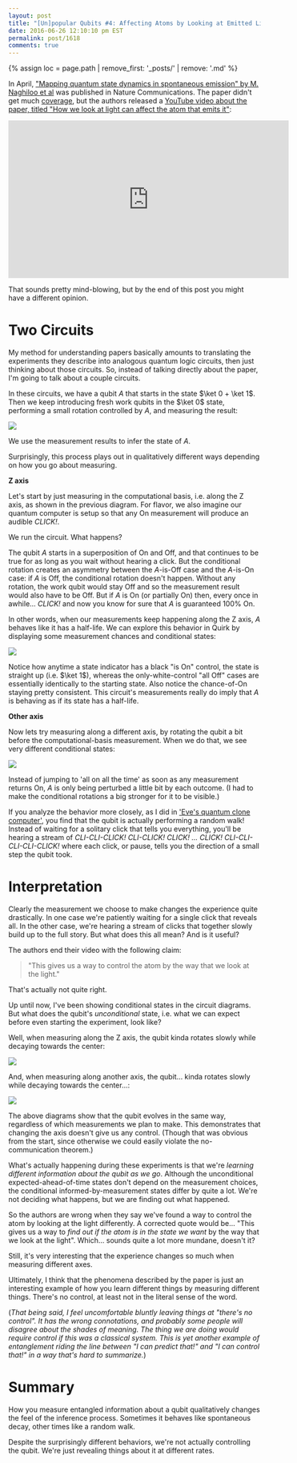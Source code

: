 ```yaml
---
layout: post
title: "[Un]popular Qubits #4: Affecting Atoms by Looking at Emitted Light"
date: 2016-06-26 12:10:10 pm EST
permalink: post/1618
comments: true
---
```


{% assign loc = page.path | remove_first: '_posts/' | remove: '.md' %}

In April, ["Mapping quantum state dynamics in spontaneous emission" by M. Naghiloo et al](http://www.nature.com/ncomms/2016/160511/ncomms11527/full/ncomms11527.html) was published in Nature Communications.
The paper didn't get much [coverage](http://thescienceexplorer.com/universe/quantum-entanglement-could-be-used-control-atoms-emit-light), but the authors released a [YouTube video about the paper, titled "How we look at light can affect the atom that emits it"](https://www.youtube.com/watch?v=mTxbHiAPSlA):

<iframe width="560" height="315" src="https://www.youtube.com/embed/mTxbHiAPSlA" frameborder="0" allowfullscreen></iframe>

That sounds pretty mind-blowing, but by the end of this post you might have a different opinion.

# Two Circuits

My method for understanding papers basically amounts to translating the experiments they describe into analogous quantum logic circuits, then just thinking about those circuits.
So, instead of talking directly about the paper, I'm going to talk about a couple circuits.

In these circuits, we have a qubit $A$ that starts in the state $\ket 0 + \ket 1$.
Then we keep introducing fresh work qubits in the $\ket 0$ state, performing a small rotation controlled by $A$, and measuring the result:

<img style="max-width:100%; max-height: 275px;" src="/assets/{{ loc }}/rotate-repeat.png"/>

We use the measurement results to infer the state of $A$.

Surprisingly, this process plays out in qualitatively different ways depending on how you go about measuring.

**Z axis**

Let's start by just measuring in the computational basis, i.e. along the Z axis, as shown in the previous diagram.
For flavor, we also imagine our quantum computer is setup so that any On measurement will produce an audible *CLICK!*.

We run the circuit.
What happens?

The qubit $A$ starts in a superposition of On and Off, and that continues to be true for as long as you wait without hearing a click.
But the conditional rotation creates an asymmetry between the $A$-is-Off case and the $A$-is-On case: if $A$ is Off, the conditional rotation doesn't happen.
Without any rotation, the work qubit would stay Off and so the measurement result would also have to be Off.
But if $A$ is On (or partially On) then, every once in awhile... *CLICK!* and now you know for sure that $A$ is guaranteed 100% On.

In other words, when our measurements keep happening along the Z axis, $A$ behaves like it has a half-life.
We can explore this behavior in Quirk by displaying some measurement chances and conditional states:

<a href="http://algorithmicassertions.com/quirk#circuit=%7B%22cols%22%3A%5B%5B%22H%22%5D%2C%5B%22Bloch%22%5D%2C%5B%22%E2%80%A2%22%2C%22X%5E%E2%85%9F%E2%82%81%E2%82%86%22%5D%2C%5B1%2C%22Measure%22%5D%2C%5B1%2C%22Chance%22%5D%2C%5B%22Bloch%22%2C%22%E2%80%A2%22%5D%2C%5B%22Bloch%22%2C%22%E2%97%A6%22%5D%2C%5B%22%E2%80%A2%22%2C1%2C%22X%5E%E2%85%9F%E2%82%81%E2%82%86%22%5D%2C%5B1%2C1%2C%22Measure%22%5D%2C%5B1%2C1%2C%22Chance%22%5D%2C%5B%22Bloch%22%2C%22%E2%80%A2%22%2C%22%E2%80%A2%22%5D%2C%5B%22Bloch%22%2C%22%E2%80%A2%22%2C%22%E2%97%A6%22%5D%2C%5B%22Bloch%22%2C%22%E2%97%A6%22%2C%22%E2%80%A2%22%5D%2C%5B%22Bloch%22%2C%22%E2%97%A6%22%2C%22%E2%97%A6%22%5D%2C%5B%22%E2%80%A2%22%2C1%2C1%2C%22X%5E%E2%85%9F%E2%82%81%E2%82%86%22%5D%2C%5B1%2C1%2C1%2C%22Measure%22%5D%2C%5B1%2C1%2C1%2C%22Chance%22%5D%2C%5B%22Bloch%22%2C%22%E2%97%A6%22%2C%22%E2%97%A6%22%2C%22%E2%80%A2%22%5D%2C%5B%22Bloch%22%2C%22%E2%97%A6%22%2C%22%E2%97%A6%22%2C%22%E2%97%A6%22%5D%2C%5B%22%E2%80%A6%22%2C%22%E2%80%A6%22%2C%22%E2%80%A6%22%2C%22%E2%80%A6%22%2C%22%E2%80%A6%22%5D%5D%7D">
  <img style="max-width:100%; max-height: 275px;" src="/assets/{{ loc }}/measure-Z.png"/>
</a>

Notice how anytime a state indicator has a black "is On" control, the state is straight up (i.e. $\ket 1$), whereas the only-white-control "all Off" cases are essentially identically to the starting state.
Also notice the chance-of-On staying pretty consistent.
This circuit's measurements really do imply that $A$ is behaving as if its state has a half-life.

**Other axis**

Now lets try measuring along a different axis, by rotating the qubit a bit before the computational-basis measurement.
When we do that, we see very different conditional states:

<a href="http://algorithmicassertions.com/quirk#circuit=%7B%22cols%22%3A%5B%5B%22H%22%5D%2C%5B%22Bloch%22%5D%2C%5B%22%E2%80%A2%22%2C%22X%5E%E2%85%9B%22%5D%2C%5B1%2C%22Y%5E%E2%85%93%22%5D%2C%5B1%2C%22Measure%22%5D%2C%5B1%2C%22Chance%22%5D%2C%5B%22Bloch%22%2C%22%E2%80%A2%22%5D%2C%5B%22Bloch%22%2C%22%E2%97%A6%22%5D%2C%5B%22%E2%80%A2%22%2C1%2C%22X%5E%E2%85%9B%22%5D%2C%5B1%2C1%2C%22Y%5E%E2%85%93%22%5D%2C%5B1%2C1%2C%22Measure%22%5D%2C%5B1%2C1%2C%22Chance%22%5D%2C%5B%22Bloch%22%2C%22%E2%80%A2%22%2C%22%E2%80%A2%22%5D%2C%5B%22Bloch%22%2C%22%E2%80%A2%22%2C%22%E2%97%A6%22%5D%2C%5B%22Bloch%22%2C%22%E2%97%A6%22%2C%22%E2%80%A2%22%5D%2C%5B%22Bloch%22%2C%22%E2%97%A6%22%2C%22%E2%97%A6%22%5D%2C%5B%22%E2%80%A2%22%2C1%2C1%2C%22X%5E%E2%85%9B%22%5D%2C%5B1%2C1%2C1%2C%22Y%5E%E2%85%93%22%5D%2C%5B1%2C1%2C1%2C%22Measure%22%5D%2C%5B1%2C1%2C1%2C%22Chance%22%5D%2C%5B%22Bloch%22%2C%22%E2%97%A6%22%2C%22%E2%97%A6%22%2C%22%E2%80%A2%22%5D%2C%5B%22Bloch%22%2C%22%E2%97%A6%22%2C%22%E2%97%A6%22%2C%22%E2%97%A6%22%5D%2C%5B%22%E2%80%A6%22%2C%22%E2%80%A6%22%2C%22%E2%80%A6%22%2C%22%E2%80%A6%22%2C%22%E2%80%A6%22%5D%5D%7D">
  <img style="max-width:100%; max-height: 275px;" src="/assets/{{ loc }}/measure-diag.png"/>
</a>

Instead of jumping to 'all on all the time' as soon as any measurement returns On, $A$ is only being perturbed a little bit by each outcome.
(I had to make the conditional rotations a big stronger for it to be visible.)

If you analyze the behavior more closely, as I did in ['Eve's quantum clone computer'](/2016/04/24/eves-quantum-clone-computer.html), you find that the qubit is actually performing a random walk!
Instead of waiting for a solitary click that tells you everything, you'll be hearing a stream of *CLI-CLI-CLICK! CLI-CLICK! CLICK! ... CLICK! CLI-CLI-CLI-CLI-CLICK!* where each click, or pause, tells you the direction of a small step the qubit took.

# Interpretation

Clearly the measurement we choose to make changes the experience quite drastically.
In one case we're patiently waiting for a single click that reveals all.
In the other case, we're hearing a stream of clicks that together slowly build up to the full story.
But what does this all mean?
And is it useful?

The authors end their video with the following claim:

> "This gives us a way to control the atom by the way that we look at the light."

That's actually not quite right.

Up until now, I've been showing conditional states in the circuit diagrams.
But what does the qubit's *unconditional* state, i.e. what we can expect before even starting the experiment, look like?

Well, when measuring along the Z axis, the qubit kinda rotates slowly while decaying towards the center:

<a href="http://algorithmicassertions.com/quirk#circuit=%7B%22cols%22%3A%5B%5B%22H%22%5D%2C%5B%22%E2%80%A2%22%2C%22X%5E%E2%85%93%22%5D%2C%5B%22Bloch%22%2C%22Measure%22%5D%2C%5B%22%E2%80%A2%22%2C1%2C%22X%5E%E2%85%93%22%5D%2C%5B%22Bloch%22%2C1%2C%22Measure%22%5D%2C%5B%22%E2%80%A2%22%2C1%2C1%2C%22X%5E%E2%85%93%22%5D%2C%5B%22Bloch%22%2C1%2C1%2C%22Measure%22%5D%2C%5B%22%E2%80%A2%22%2C1%2C1%2C1%2C%22X%5E%E2%85%93%22%5D%2C%5B%22Bloch%22%2C1%2C1%2C1%2C%22Measure%22%5D%2C%5B%22%E2%80%A2%22%2C1%2C1%2C1%2C1%2C%22X%5E%E2%85%93%22%5D%2C%5B%22Bloch%22%2C1%2C1%2C1%2C1%2C%22Measure%22%5D%2C%5B%22%E2%80%A2%22%2C1%2C1%2C1%2C1%2C1%2C%22X%5E%E2%85%93%22%5D%2C%5B%22Bloch%22%2C1%2C1%2C1%2C1%2C1%2C%22Measure%22%5D%2C%5B%22%E2%80%A6%22%2C1%2C1%2C1%2C1%2C1%2C%22%E2%80%A6%22%5D%5D%7D">
  <img style="max-width:100%; max-height: 275px;" src="/assets/{{ loc }}/unconditional-decay-1.png"/>
</a>

And, when measuring along another axis, the qubit... kinda rotates slowly while decaying towards the center...:

<a href="http://algorithmicassertions.com/quirk#circuit=%7B%22cols%22%3A%5B%5B%22H%22%5D%2C%5B%22%E2%80%A2%22%2C%22X%5E%E2%85%93%22%5D%2C%5B%22Bloch%22%2C%22Y%5E%E2%85%93%22%5D%2C%5B%22Bloch%22%2C%22Measure%22%5D%2C%5B%22%E2%80%A2%22%2C1%2C%22X%5E%E2%85%93%22%5D%2C%5B%22Bloch%22%2C1%2C%22Y%5E%E2%85%93%22%5D%2C%5B%22Bloch%22%2C1%2C%22Measure%22%5D%2C%5B%22%E2%80%A2%22%2C1%2C1%2C%22X%5E%E2%85%93%22%5D%2C%5B%22Bloch%22%2C1%2C1%2C%22Y%5E%E2%85%93%22%5D%2C%5B%22Bloch%22%2C1%2C1%2C%22Measure%22%5D%2C%5B%22%E2%80%A2%22%2C1%2C1%2C1%2C%22X%5E%E2%85%93%22%5D%2C%5B%22Bloch%22%2C1%2C1%2C1%2C%22Y%5E%E2%85%93%22%5D%2C%5B%22Bloch%22%2C1%2C1%2C1%2C%22Measure%22%5D%2C%5B%22%E2%80%A2%22%2C1%2C1%2C1%2C1%2C%22X%5E%E2%85%93%22%5D%2C%5B%22Bloch%22%2C1%2C1%2C1%2C1%2C%22Y%5E%E2%85%93%22%5D%2C%5B%22Bloch%22%2C1%2C1%2C1%2C1%2C%22Measure%22%5D%2C%5B%22%E2%80%A2%22%2C1%2C1%2C1%2C1%2C1%2C%22X%5E%E2%85%93%22%5D%2C%5B%22Bloch%22%2C1%2C1%2C1%2C1%2C1%2C%22Y%5E%E2%85%93%22%5D%2C%5B%22Bloch%22%2C1%2C1%2C1%2C1%2C1%2C%22Measure%22%5D%2C%5B%22%E2%80%A6%22%2C1%2C1%2C1%2C1%2C1%2C%22%E2%80%A6%22%5D%5D%7D">
  <img style="max-width:100%; max-height: 275px;" src="/assets/{{ loc }}/unconditional-decay-2.png"/>
</a>

The above diagrams show that the qubit evolves in the same way, regardless of which measurements we plan to make.
This demonstrates that changing the axis doesn't give us any control.
(Though that was obvious from the start, since otherwise we could easily violate the no-communication theorem.)

What's actually happening during these experiments is that we're *learning different information about the qubit as we go*.
Although the unconditional expected-ahead-of-time states don't depend on the measurement choices, the conditional informed-by-measurement states differ by quite a lot.
We're not deciding what happens, but we are finding out what happened.

So the authors are wrong when they say we've found a way to control the atom by looking at the light differently.
A corrected quote would be... "This gives us a way to *find out if the atom is in the state we want* by the way that we look at the light".
Which... sounds quite a lot more mundane, doesn't it?

Still, it's very interesting that the experience changes so much when measuring different axes.

Ultimately, I think that the phenomena described by the paper is just an interesting example of how you learn different things by measuring different things.
There's no control, at least not in the literal sense of the word.

(*That being said, I feel uncomfortable bluntly leaving things at "there's no control".
It has the wrong connotations, and probably some people will disagree about the shades of meaning.
The thing we are doing would require control if this was a classical system.
This is yet another example of entanglement riding the line between "I can predict that!" and "I can control that!" in a way that's hard to summarize.*)

# Summary

How you measure entangled information about a qubit qualitatively changes the feel of the inference process.
Sometimes it behaves like spontaneous decay, other times like a random walk.

Despite the surprisingly different behaviors, we're not actually controlling the qubit.
We're just revealing things about it at different rates.
